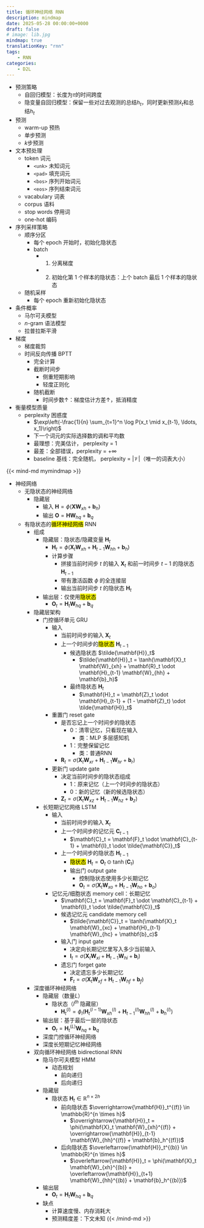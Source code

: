 ```yaml
---
title: 循环神经网络 RNN
description: mindmap
date: 2025-05-28 00:00:00+0000
draft: false
# image: lib.jpg
mindmap: true
translationKey: "rnn"
tags: 
    - RNN
categories:
    - D2L
---
```



- 预测策略
   - 自回归模型：长度为$\tau$的时间跨度
   - 隐变量自回归模型：保留一些对过去观测的总结$h_t$，同时更新预测$\hat{x}_t$和总结$h_t$
- 预测
   - warm-up 预热
   - 单步预测
   - $k$步预测
- 文本预处理
   - token 词元
      - `<unk>` 未知词元
      - `<pad>` 填充词元
      - `<bos>` 序列开始词元
      - `<eos>` 序列结束词元
   - vacabulary 词表
   - corpus 语料
   - stop words 停用词
   - one-hot 编码
- 序列采样策略
   - 顺序分区
      - 每个 epoch 开始时，初始化隐状态
      - batch 
         - 1. 分离梯度
         - 2. 初始化第 1 个样本的隐状态：上个 batch 最后 1 个样本的隐状态
   - 随机采样
      - 每个 epoch 重新初始化隐状态
- 条件概率
   - 马尔可夫模型
   - $n$-gram 语法模型
   - 拉普拉斯平滑
- 梯度
   - 梯度裁剪
   - 时间反向传播 BPTT
      - 完全计算
      - 截断时间步
         - 侧重短期影响
         - 轻度正则化
      - 随机截断
         - 时间步数↑：梯度估计方差↑，抵消精度
- 衡量模型质量
   - perplexity 困惑度
      - $\exp\left(-\frac{1}{n} \sum_{t=1}^n \log P(x_t \mid x_{t-1}, \ldots, x_1)\right)$
      - 下一个词元的实际选择数的调和平均数
      - 最理想：完美估计， perplexity = 1
      - 最差：全部错误，perplexity = $+\infty$
      - baseline 基线：完全随机， perplexity = $|\mathcal{V}|$（唯一的词表大小）


{{< mind-md mymindmap >}}
- 神经网络
   - 无隐状态的神经网络
      - 隐藏层
         - 输入 $\mathbf{H} = \phi(\mathbf{X} \mathbf{W}_{xh} + \mathbf{b}_h)$
         - 输出 $\mathbf{O} = \mathbf{H} \mathbf{W}_{hq} + \mathbf{b}_q$
   - 有隐状态的<mark>循环神经网络</mark> RNN
      - 组成
         - 隐藏层：隐状态/隐藏变量 $\mathbf{H}_t$
            - $\mathbf{H}_t = \phi(\mathbf{X}_t \mathbf{W}_{xh} + \mathbf{H}_{t-1} \mathbf{W}_{hh}  + \mathbf{b}_h)$
            - 计算步骤
               - 拼接当前时间步 $t$ 的输入 $\mathbf{X}_t$ 和前一时间步 $t-1$ 的隐状态 $\mathbf{H}_{t-1}$
               - 带有激活函数 $\phi$ 的全连接层
               - 输出当前时间步 $t$ 的隐状态 $\mathbf{H}_t$
         - 输出层：仅使用<mark>隐状态</mark>
            - $\mathbf{O}_t = \mathbf{H}_t \mathbf{W}_{hq} + \mathbf{b}_q$
      - 隐藏层架构
         - 门控循环单元 GRU
            - 输入
               - 当前时间步的输入 $\mathbf{X}_t$
               - 上一个时间步的<mark>隐状态</mark> $\mathbf{H}_{t-1}$
                  - 候选隐状态 $\tilde{\mathbf{H}}_t$
                     - $\tilde{\mathbf{H}}_t = \tanh(\mathbf{X}_t \mathbf{W}_{xh} + \mathbf{R}_t \odot \mathbf{H}_{t-1} \mathbf{W}_{hh} + \mathbf{b}_h)$
                  - 最终隐状态 $\mathbf{H}_t$
                     - $\mathbf{H}_t = \mathbf{Z}_t \odot \mathbf{H}_{t-1} + (1 - \mathbf{Z}_t) \odot \tilde{\mathbf{H}}_t$
            - 重置门 reset gate
               - 是否忘记上一个时间步的隐状态
                  - 0：清零记忆，只看现在输入
                     - 类：MLP 多层感知机
                  - 1：完整保留记忆
                     - 类：普通RNN
               - $\mathbf{R}_t = \sigma(\mathbf{X}_t \mathbf{W}_{xr} + \mathbf{H}_{t-1} \mathbf{W}_{hr} + \mathbf{b}_r)$
            - 更新门 update gate
               - 决定当前时间步的隐状态组成
                  - 1：原来记忆（上一个时间步的隐状态）
                  - 0：新的记忆（新的候选隐状态）
               - $\mathbf{Z}_t = \sigma(\mathbf{X}_t \mathbf{W}_{xz} + \mathbf{H}_{t-1} \mathbf{W}_{hz} + \mathbf{b}_z)$
         - 长短期记忆网络 LSTM
            - 输入
               - 当前时间步的输入 $\mathbf{X}_t$
               - 上一个时间步的记忆元 $\mathbf{C}_{t-1}$
                  - $\mathbf{C}_t = \mathbf{F}_t \odot \mathbf{C}_{t-1} + \mathbf{I}_t \odot \tilde{\mathbf{C}}_t$
               - 上一个时间步的隐状态 $\mathbf{H}_{t-1}$
                  - <mark>隐状态</mark> $\mathbf{H}_t = \mathbf{O}_t \odot \tanh(\mathbf{C}_t)$
                  - 输出门 output gate
                     - 控制隐状态使用多少长期记忆
                     - $\mathbf{O}_t = \sigma(\mathbf{X}_t \mathbf{W}_{xo} + \mathbf{H}_{t-1} \mathbf{W}_{ho} + \mathbf{b}_o)$
            - 记忆元/细胞状态 memory cell：长期记忆
               - $\mathbf{C}_t = \mathbf{F}_t \odot \mathbf{C}_{t-1} + \mathbf{I}_t \odot \tilde{\mathbf{C}}_t$
               - 候选记忆元 candidate memory cell
                  - $\tilde{\mathbf{C}}_t = \tanh(\mathbf{X}_t \mathbf{W}_{xc} + \mathbf{H}_{t-1} \mathbf{W}_{hc} + \mathbf{b}_c)$
               - 输入门 input gate
                  - 决定向长期记忆里写入多少当前输入
                  - $\mathbf{I}_t = \sigma(\mathbf{X}_t \mathbf{W}_{xi} + \mathbf{H}_{t-1} \mathbf{W}_{hi} + \mathbf{b}_i)$
               - 遗忘门 forget gate
                  - 决定遗忘多少长期记忆
                  - $\mathbf{F}_t = \sigma(\mathbf{X}_t \mathbf{W}_{xf} + \mathbf{H}_{t-1} \mathbf{W}_{hf} + \mathbf{b}_f)$
      - 深度循环神经网络
         - 隐藏层（数量$L$）
            - 隐状态（$l^{th}$ 隐藏层）
               - $\mathbf{H}_t^{(l)}=\phi_l(\mathbf{H}_{t}^{(l-1)} \mathbf{W}_{xh}^{(l)} + \mathbf{H}_{t-1}^{(l)} \mathbf{W}_{hh}^{(l)} + \mathbf{b}_h^{(l)})$
         - 输出层：基于最后一层的隐状态
            - $\mathbf{O}_t = \mathbf{H}_t^{(L)} \mathbf{W}_{hq} + \mathbf{b}_q$
         - 深度门控循环神经网络
         - 深度长短期记忆神经网络
      - 双向循环神经网络 bidirectional RNN
         - 隐马尔可夫模型 HMM
            - 动态规划
               - 前向递归
               - 后向递归
         - 隐藏层
            - 隐状态 $\mathbf{H}_t \in \mathbb{R}^{n \times 2h}$
               - 前向隐状态 $\overrightarrow{\mathbf{H}}_t^{(f)} \in \mathbb{R}^{n \times h}$
                  - $\overrightarrow{\mathbf{H}}_t = \phi(\mathbf{X}_t \mathbf{W}_{xh}^{(f)} + \overrightarrow{\mathbf{H}}_{t-1} \mathbf{W}_{hh}^{(f)} + \mathbf{b}_h^{(f)})$
               - 后向隐状态 $\overleftarrow{\mathbf{H}}_t^{(b)} \in \mathbb{R}^{n \times h}$
                  - $\overleftarrow{\mathbf{H}}_t = \phi(\mathbf{X}_t \mathbf{W}_{xh}^{(b)} + \overleftarrow{\mathbf{H}}_{t+1} \mathbf{W}_{hh}^{(b)} + \mathbf{b}_h^{(b)})$
         - 输出层
            - $\mathbf{O}_t = \mathbf{H}_t \mathbf{W}_{hq} + \mathbf{b}_q$
         - 缺点
            - 计算速度慢、内存消耗大
            - 预测精度差：下文未知
{{< /mind-md >}}


